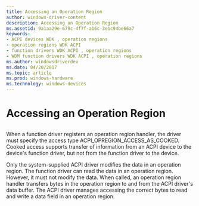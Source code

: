 ```yaml
---
title: Accessing an Operation Region
author: windows-driver-content
description: Accessing an Operation Region
ms.assetid: 9a1aa29e-679c-4f7f-a16c-3e1c94be66a7
keywords:
- ACPI devices WDK , operation regions
- operation regions WDK ACPI
- function drivers WDK ACPI , operation regions
- WDM function drivers WDK ACPI , operation regions
ms.author: windowsdriverdev
ms.date: 04/20/2017
ms.topic: article
ms.prod: windows-hardware
ms.technology: windows-devices
---
```


# Accessing an Operation Region


## <a href="" id="ddk-accessing-an-operation-region-kg"></a>


When a function driver registers an operation region handler, the driver must specify the access type ACPI\_OPREGION\_ACCESS\_AS\_COOKED. Cooked access supports transfer of information from an ACPI device to the device's function driver, but not from the function driver to the device.

Only the system-supplied ACPI driver modifies the data in an operation region. The function driver can read the data in an operation region. However, it must not modify the data. When called, an operation region handler transfers bytes in the operation region to and from the ACPI driver's data buffer. The ACPI driver manages accessing the correct bytes to read and write a data field in an operation region.

 

 




